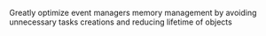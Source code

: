 Greatly optimize event managers memory management by avoiding unnecessary tasks creations and reducing lifetime of objects
